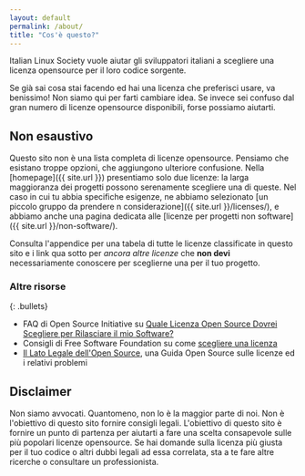 ```yaml
---
layout: default
permalink: /about/
title: "Cos'è questo?"
---
```


Italian Linux Society vuole aiutar gli sviluppatori italiani a scegliere una licenza opensource per il loro codice sorgente.

Se già sai cosa stai facendo ed hai una licenza che preferisci usare, va benissimo! Non siamo qui per farti cambiare idea. Se invece sei confuso dal gran numero di licenze opensource disponibili, forse possiamo aiutarti.

## Non esaustivo

Questo sito non è una lista completa di licenze opensource. Pensiamo che esistano troppe opzioni, che aggiungono ulteriore confusione. Nella [homepage]({{ site.url }}) presentiamo solo due licenze: la larga maggioranza dei progetti possono serenamente scegliere una di queste. Nel caso in cui tu abbia specifiche esigenze, ne abbiamo selezionato [un piccolo gruppo da prendere n considerazione]({{ site.url }}/licenses/), e abbiamo anche una pagina dedicata alle [licenze per progetti non software]({{ site.url }}/non-software/).

Consulta l'appendice per una tabela di tutte le licenze classificate in questo sito e i link qua sotto per *ancora altre licenze* che **non devi** necessariamente conoscere per sceglierne una per il tuo progetto.

### Altre risorse

{: .bullets}

* FAQ di Open Source Initiative su [Quale Licenza Open Source Dovrei Scegliere per Rilasciare il mio Software?](https://opensource.org/faq#which-license)
* Consigli di Free Software Foundation su come [scegliere una licenza](https://www.gnu.org/licenses/license-recommendations.it.html)
* [Il Lato Legale dell'Open Source](https://opensource.guide/legal/), una Guida Open Source sulle licenze ed i relativi problemi

## Disclaimer

Non siamo avvocati. Quantomeno, non lo è la maggior parte di noi. Non è l'obiettivo di questo sito fornire consigli legali. L'obiettivo di questo sito è fornire un punto di partenza per aiutarti a fare una scelta consapevole sulle più popolari licenze opensource. Se hai domande sulla licenza più giusta per il tuo codice o altri dubbi legali ad essa correlata, sta a te fare altre ricerche o consultare un professionista.

